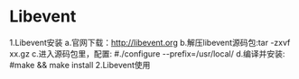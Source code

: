 # Libevent
1.Libevent安装
	a.官网下载：http://libevent.org
	b.解压libevent源码包:tar -zxvf xx.gz
	c.进入源码包里，配置:
		#./configure --prefix=/usr/local/
	d.编译并安装:
		#make && make install
2.Libevent使用

